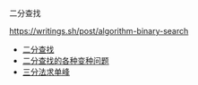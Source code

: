 二分查找

https://writings.sh/post/algorithm-binary-search

- [二分查找](binary_search.c)
- [二分查找的各种变种问题](binary_search_variations.c)
- [三分法求单峰](ternary_search_peak.c)
